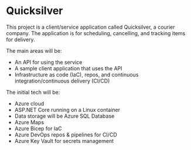 # Quicksilver

This project is a client/service application called Quicksilver, a courier company. The application is for scheduling, cancelling, and tracking items for delivery.

The main areas will be:

- An API for using the service
- A sample client application that uses the API
- Infrastructure as code (IaC), repos, and continuous integration/continuous delivery (CI/CD)

The initial tech will be:

- Azure cloud
- ASP.NET Core running on a Linux container
- Data storage will be Azure SQL Database
- Azure Maps
- Azure Bicep for IaC
- Azure DevOps repos & pipelines for CI/CD
- Azure Key Vault for secrets management
